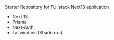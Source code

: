 Starter Repository for FUllstack Next13 application

- Next 13
- Prisma
- Next-Auth
- Tailwindcss (Shadcn-ui)

